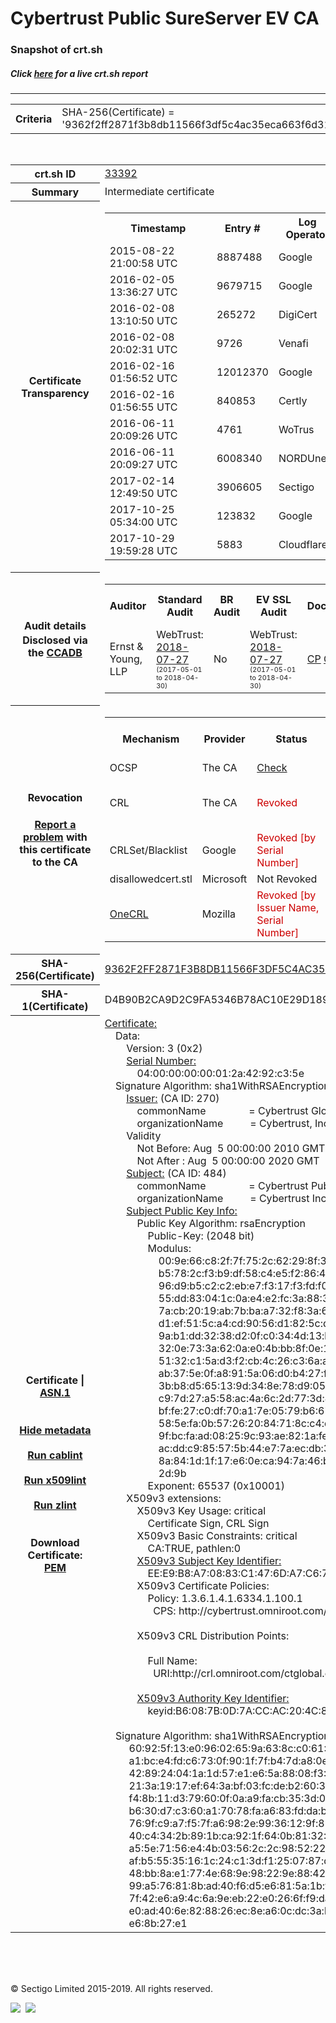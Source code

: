 # Cybertrust Public SureServer EV CA
### Snapshot of crt.sh
##### Click [here](https://crt.sh/?q=9362F2FF2871F3B8DB11566F3DF5C4AC35ECA663F6D312B1A61AA0482F9CB6D2) for a live crt.sh report

---
<!DOCTYPE HTML PUBLIC "-//W3C//DTD HTML 4.0 Transitional//EN">
<HTML>

<BODY>

<TABLE>
  <TR>
    <TH class="outer">Criteria</TH>
    <TD class="outer">SHA-256(Certificate) = '9362f2ff2871f3b8db11566f3df5c4ac35eca663f6d312b1a61aa0482f9cb6d2'</TD>
  </TR>
</TABLE>
<BR>
<TABLE>
  <TR>
    <TH class="outer">crt.sh ID</TH>
    <TD class="outer"><A href="?id=33392">33392</A></TD>
  </TR>
  <TR>
    <TH class="outer">Summary</TH>
    <TD class="outer">Intermediate certificate</TD>
  </TR>
  <TR>
    <TH class="outer">Certificate<BR>Transparency</TH>
    <TD class="outer">
<TABLE class="options" style="margin-left:0px">
  <TR>
    <TH>Timestamp</TH>
    <TH>Entry #</TH>
    <TH>Log Operator</TH>
    <TH>Log URL</TH>
  </TR>
  <TR>
    <TD>2015-08-22&nbsp; <FONT class="small">21:00:58 UTC</FONT></TD>
    <TD>8887488</TD>
    <TD>Google</TD>
    <TD>https://ct.googleapis.com/pilot</TD>
  </TR>
  <TR>
    <TD>2016-02-05&nbsp; <FONT class="small">13:36:27 UTC</FONT></TD>
    <TD>9679715</TD>
    <TD>Google</TD>
    <TD>https://ct.googleapis.com/rocketeer</TD>
  </TR>
  <TR>
    <TD>2016-02-08&nbsp; <FONT class="small">13:10:50 UTC</FONT></TD>
    <TD>265272</TD>
    <TD>DigiCert</TD>
    <TD>https://ct1.digicert-ct.com/log</TD>
  </TR>
  <TR>
    <TD>2016-02-08&nbsp; <FONT class="small">20:02:31 UTC</FONT></TD>
    <TD>9726</TD>
    <TD>Venafi</TD>
    <TD>https://ctlog.api.venafi.com</TD>
  </TR>
  <TR>
    <TD>2016-02-16&nbsp; <FONT class="small">01:56:52 UTC</FONT></TD>
    <TD>12012370</TD>
    <TD>Google</TD>
    <TD>https://ct.googleapis.com/aviator</TD>
  </TR>
  <TR>
    <TD>2016-02-16&nbsp; <FONT class="small">01:56:55 UTC</FONT></TD>
    <TD>840853</TD>
    <TD>Certly</TD>
    <TD>https://log.certly.io</TD>
  </TR>
  <TR>
    <TD>2016-06-11&nbsp; <FONT class="small">20:09:26 UTC</FONT></TD>
    <TD>4761</TD>
    <TD>WoTrus</TD>
    <TD>https://ctlog.wosign.com</TD>
  </TR>
  <TR>
    <TD>2016-06-11&nbsp; <FONT class="small">20:09:27 UTC</FONT></TD>
    <TD>6008340</TD>
    <TD>NORDUnet</TD>
    <TD>https://plausible.ct.nordu.net</TD>
  </TR>
  <TR>
    <TD>2017-02-14&nbsp; <FONT class="small">12:49:50 UTC</FONT></TD>
    <TD>3906605</TD>
    <TD>Sectigo</TD>
    <TD>https://dodo.ct.comodo.com</TD>
  </TR>
  <TR>
    <TD>2017-10-25&nbsp; <FONT class="small">05:34:00 UTC</FONT></TD>
    <TD>123832</TD>
    <TD>Google</TD>
    <TD>https://ct.googleapis.com/logs/argon2020</TD>
  </TR>
  <TR>
    <TD>2017-10-29&nbsp; <FONT class="small">19:59:28 UTC</FONT></TD>
    <TD>5883</TD>
    <TD>Cloudflare</TD>
    <TD>https://ct.cloudflare.com/logs/nimbus2020</TD>
  </TR>
</TABLE>
    </TD>
  </TR>
  <TR>
    <TH class="outer">Audit details<BR>
      <DIV class="small" style="padding-top:3px">Disclosed via the
        <A href="//ccadb-public.secure.force.com/mozilla/PublicAllIntermediateCerts" target="_blank">CCADB</A></DIV>
    </TH>
    <TD class="outer">
<TABLE class="options" style="margin-left:0px">
  <TR>
    <TH>Auditor</TH>
    <TH>Standard Audit</TH>
    <TH>BR Audit</TH>
    <TH>EV SSL Audit</TH>
    <TH>Documents</TH>
    <TH>CCADB</TH>
    <TH>Root Owner / Certificate</TH>
  </TR>
  <TR>
    <TD style="vertical-align:middle">Ernst & Young, LLP</TD>
    <TD>WebTrust:
      <A href="https://bug1479561.bmoattachments.org/attachment.cgi?id=8996060" target="_blank">2018-07-27</A>
      <BR><FONT style="font-size:8pt">(2017-05-01 to 2018-04-30)</FONT></TD>
    <TD>No    <TD>WebTrust:
      <A href="https://bug1479561.bmoattachments.org/attachment.cgi?id=8996061" target="_blank">2018-07-27</A>
      <BR><FONT style="font-size:8pt">(2017-05-01 to 2018-04-30)</FONT></TD>
    <TD>
      <A href="https://secure.omniroot.com/repository/" target="blank">CP</A>
      <A href="https://secure.omniroot.com/repository/" target="blank">CPS</A>
    </TD>
    <TD><A href="//ccadb.force.com/001o000000cdccbAAA" target="_blank">001o000000cdccbAAA</A></TD>
    <TD><A href="/?id=60565">DigiCert</A></TD>
  </TR>
</TABLE>
    </TD>
  </TR>
  <TR>
    <TH class="outer">Revocation<BR><BR>
      <DIV class="small" style="padding-top:3px"><A href="?id=33392&opt=problemreporting">Report a problem</A> with<BR>this certificate to the CA</DIV></TH>
    <TD class="outer">
      <TABLE class="options" style="margin-left:0px">
        <TR>
          <TH>Mechanism</TH>
          <TH>Provider</TH>
          <TH>Status</TH>
          <TH>Revocation Date</TH>
          <TH>Last Observed in CRL</TH>
          <TH>Last Checked <SPAN style="color:#CC0000;vertical-align:middle;font-size:70%;font-weight:normal">(Error)</SPAN></TH>
        </TR>
        <TR>
          <TD>OCSP</TD>
          <TD>The CA</TD>
          <TD><A href="?id=33392&opt=ocsp">Check</A></TD>
          <TD><SPAN style="color:#888888">?</SPAN></TD>
          <TD><SPAN style="color:#888888">n/a</SPAN></TD>
          <TD><SPAN style="color:#888888">?</SPAN></TD>
        </TR>
        <TR>
          <TD>CRL</TD>
          <TD>The CA</TD>
          <TD><SPAN style="color:#CC0000">Revoked</SPAN></TD><TD>2018-05-01&nbsp; <FONT class="small">16:28:28 UTC</FONT></TD><TD>2019-12-03&nbsp; <FONT class="small">12:40:46 UTC</FONT></TD><TD>2019-12-04&nbsp; <FONT class="small">17:06:55 UTC</FONT></TD>
        </TR>
        <TR>
          <TD>CRLSet/Blacklist</TD>
          <TD>Google</TD>
          <TD><SPAN style="color:#CC0000">Revoked [by Serial Number]</SPAN></TD>
          <TD><SPAN style="color:#888888">n/a</SPAN></TD>
          <TD><SPAN style="color:#888888">n/a</SPAN></TD>
          <TD><SPAN style="color:#888888">n/a</SPAN></TD>
        </TR>
        <TR>
          <TD>disallowedcert.stl</TD>
          <TD>Microsoft</TD>
          <TD>Not Revoked</TD>
          <TD><SPAN style="color:#888888">n/a</SPAN></TD>
          <TD><SPAN style="color:#888888">n/a</SPAN></TD>
          <TD><SPAN style="color:#888888">n/a</SPAN></TD>
        </TR>
        <TR>
          <TD><A href="/mozilla-onecrl" target="_blank">OneCRL</A></TD>
          <TD>Mozilla</TD>
          <TD><SPAN style="color:#CC0000">Revoked [by Issuer Name, Serial Number]</SPAN></TD><TD>2018-05-30&nbsp; <FONT class="small">12:35:03 UTC</FONT></TD>
          <TD><SPAN style="color:#888888">n/a</SPAN></TD>
          <TD><SPAN style="color:#888888">n/a</SPAN></TD>
        </TR>
      </TABLE>
    </TD>
  </TR>
  <TR>
    <TH class="outer">SHA-256(Certificate)</TH>
    <TD class="outer"><A href="//censys.io/certificates/9362f2ff2871f3b8db11566f3df5c4ac35eca663f6d312b1a61aa0482f9cb6d2">9362F2FF2871F3B8DB11566F3DF5C4AC35ECA663F6D312B1A61AA0482F9CB6D2</A></TD>
  </TR>
  <TR>
    <TH class="outer">SHA-1(Certificate)</TH>
    <TD class="outer">D4B90B2CA9D2C9FA5346B78AC10E29D189E6F978</TD>
  </TR>
  <TR>
    <TH class="outer">Certificate | <A href="?asn1=33392">ASN.1</A>
      <SPAN class="small"><BR>
      <BR><BR><A href="?id=33392&opt=nometadata">Hide metadata</A>
      <BR><BR><A href="?id=33392&opt=cablint">Run cablint</A>
      <BR><BR><A href="?id=33392&opt=x509lint">Run x509lint</A>
      <BR><BR><A href="?id=33392&opt=zlint">Run zlint</A>
      <BR><BR><BR>Download Certificate: <A href="?d=33392">PEM</A>
      </SPAN>
    </TH>
    <TD class="text"><A href="?d=33392">Certificate:</A><BR>&nbsp;&nbsp;&nbsp;&nbsp;Data:<BR>&nbsp;&nbsp;&nbsp;&nbsp;&nbsp;&nbsp;&nbsp;&nbsp;Version:&nbsp;3&nbsp;(0x2)<BR>&nbsp;&nbsp;&nbsp;&nbsp;&nbsp;&nbsp;&nbsp;&nbsp;<A href="?serial=0400000000012a4292c35e">Serial&nbsp;Number:</A><BR>&nbsp;&nbsp;&nbsp;&nbsp;&nbsp;&nbsp;&nbsp;&nbsp;&nbsp;&nbsp;&nbsp;&nbsp;04:00:00:00:00:01:2a:42:92:c3:5e<BR>&nbsp;&nbsp;&nbsp;&nbsp;Signature&nbsp;Algorithm:&nbsp;sha1WithRSAEncryption<BR>&nbsp;&nbsp;&nbsp;&nbsp;&nbsp;&nbsp;&nbsp;&nbsp;<A href="?caid=270">Issuer:</A> <SPAN class="small">(CA ID: 270)</SPAN><BR>&nbsp;&nbsp;&nbsp;&nbsp;&nbsp;&nbsp;&nbsp;&nbsp;&nbsp;&nbsp;&nbsp;&nbsp;commonName&nbsp;&nbsp;&nbsp;&nbsp;&nbsp;&nbsp;&nbsp;&nbsp;&nbsp;&nbsp;&nbsp;&nbsp;&nbsp;&nbsp;&nbsp;&nbsp;=&nbsp;Cybertrust&nbsp;Global&nbsp;Root<BR>&nbsp;&nbsp;&nbsp;&nbsp;&nbsp;&nbsp;&nbsp;&nbsp;&nbsp;&nbsp;&nbsp;&nbsp;organizationName&nbsp;&nbsp;&nbsp;&nbsp;&nbsp;&nbsp;&nbsp;&nbsp;&nbsp;&nbsp;=&nbsp;Cybertrust,&nbsp;Inc<BR>&nbsp;&nbsp;&nbsp;&nbsp;&nbsp;&nbsp;&nbsp;&nbsp;Validity<BR>&nbsp;&nbsp;&nbsp;&nbsp;&nbsp;&nbsp;&nbsp;&nbsp;&nbsp;&nbsp;&nbsp;&nbsp;Not&nbsp;Before:&nbsp;Aug&nbsp;&nbsp;5&nbsp;00:00:00&nbsp;2010&nbsp;GMT<BR>&nbsp;&nbsp;&nbsp;&nbsp;&nbsp;&nbsp;&nbsp;&nbsp;&nbsp;&nbsp;&nbsp;&nbsp;Not&nbsp;After&nbsp;:&nbsp;Aug&nbsp;&nbsp;5&nbsp;00:00:00&nbsp;2020&nbsp;GMT<BR>&nbsp;&nbsp;&nbsp;&nbsp;&nbsp;&nbsp;&nbsp;&nbsp;<A href="?caid=484">Subject:</A> <SPAN class="small">(CA ID: 484)</SPAN><BR>&nbsp;&nbsp;&nbsp;&nbsp;&nbsp;&nbsp;&nbsp;&nbsp;&nbsp;&nbsp;&nbsp;&nbsp;commonName&nbsp;&nbsp;&nbsp;&nbsp;&nbsp;&nbsp;&nbsp;&nbsp;&nbsp;&nbsp;&nbsp;&nbsp;&nbsp;&nbsp;&nbsp;&nbsp;=&nbsp;Cybertrust&nbsp;Public&nbsp;SureServer&nbsp;EV&nbsp;CA<BR>&nbsp;&nbsp;&nbsp;&nbsp;&nbsp;&nbsp;&nbsp;&nbsp;&nbsp;&nbsp;&nbsp;&nbsp;organizationName&nbsp;&nbsp;&nbsp;&nbsp;&nbsp;&nbsp;&nbsp;&nbsp;&nbsp;&nbsp;=&nbsp;Cybertrust&nbsp;Inc<BR>&nbsp;&nbsp;&nbsp;&nbsp;&nbsp;&nbsp;&nbsp;&nbsp;<A href="?spkisha256=09451613534eb3495e503782f9c3951e57785f9bd95bd4756f594426e40fbdff">Subject&nbsp;Public&nbsp;Key&nbsp;Info:</A><BR>&nbsp;&nbsp;&nbsp;&nbsp;&nbsp;&nbsp;&nbsp;&nbsp;&nbsp;&nbsp;&nbsp;&nbsp;Public&nbsp;Key&nbsp;Algorithm:&nbsp;rsaEncryption<BR>&nbsp;&nbsp;&nbsp;&nbsp;&nbsp;&nbsp;&nbsp;&nbsp;&nbsp;&nbsp;&nbsp;&nbsp;&nbsp;&nbsp;&nbsp;&nbsp;Public-Key:&nbsp;(2048&nbsp;bit)<BR>&nbsp;&nbsp;&nbsp;&nbsp;&nbsp;&nbsp;&nbsp;&nbsp;&nbsp;&nbsp;&nbsp;&nbsp;&nbsp;&nbsp;&nbsp;&nbsp;Modulus:<BR>&nbsp;&nbsp;&nbsp;&nbsp;&nbsp;&nbsp;&nbsp;&nbsp;&nbsp;&nbsp;&nbsp;&nbsp;&nbsp;&nbsp;&nbsp;&nbsp;&nbsp;&nbsp;&nbsp;&nbsp;00:9e:66:c8:2f:7f:75:2c:62:29:8f:36:50:84:4b:<BR>&nbsp;&nbsp;&nbsp;&nbsp;&nbsp;&nbsp;&nbsp;&nbsp;&nbsp;&nbsp;&nbsp;&nbsp;&nbsp;&nbsp;&nbsp;&nbsp;&nbsp;&nbsp;&nbsp;&nbsp;b5:78:2c:f3:b9:df:58:c4:e5:f2:86:49:9e:49:cb:<BR>&nbsp;&nbsp;&nbsp;&nbsp;&nbsp;&nbsp;&nbsp;&nbsp;&nbsp;&nbsp;&nbsp;&nbsp;&nbsp;&nbsp;&nbsp;&nbsp;&nbsp;&nbsp;&nbsp;&nbsp;96:d9:b5:c2:c2:eb:e7:f3:17:f3:fd:f0:23:8f:20:<BR>&nbsp;&nbsp;&nbsp;&nbsp;&nbsp;&nbsp;&nbsp;&nbsp;&nbsp;&nbsp;&nbsp;&nbsp;&nbsp;&nbsp;&nbsp;&nbsp;&nbsp;&nbsp;&nbsp;&nbsp;55:dd:83:04:1c:0a:e4:e2:fc:3a:88:35:0e:fb:bf:<BR>&nbsp;&nbsp;&nbsp;&nbsp;&nbsp;&nbsp;&nbsp;&nbsp;&nbsp;&nbsp;&nbsp;&nbsp;&nbsp;&nbsp;&nbsp;&nbsp;&nbsp;&nbsp;&nbsp;&nbsp;7a:cb:20:19:ab:7b:ba:a7:32:f8:3a:62:b9:08:d2:<BR>&nbsp;&nbsp;&nbsp;&nbsp;&nbsp;&nbsp;&nbsp;&nbsp;&nbsp;&nbsp;&nbsp;&nbsp;&nbsp;&nbsp;&nbsp;&nbsp;&nbsp;&nbsp;&nbsp;&nbsp;d1:ef:51:5c:a4:cd:90:56:d1:82:5c:d2:90:f2:e8:<BR>&nbsp;&nbsp;&nbsp;&nbsp;&nbsp;&nbsp;&nbsp;&nbsp;&nbsp;&nbsp;&nbsp;&nbsp;&nbsp;&nbsp;&nbsp;&nbsp;&nbsp;&nbsp;&nbsp;&nbsp;9a:b1:dd:32:38:d2:0f:c0:34:4d:13:bd:bf:26:25:<BR>&nbsp;&nbsp;&nbsp;&nbsp;&nbsp;&nbsp;&nbsp;&nbsp;&nbsp;&nbsp;&nbsp;&nbsp;&nbsp;&nbsp;&nbsp;&nbsp;&nbsp;&nbsp;&nbsp;&nbsp;32:0e:73:3a:62:0a:e0:4b:bb:8f:0e:1b:cd:64:1f:<BR>&nbsp;&nbsp;&nbsp;&nbsp;&nbsp;&nbsp;&nbsp;&nbsp;&nbsp;&nbsp;&nbsp;&nbsp;&nbsp;&nbsp;&nbsp;&nbsp;&nbsp;&nbsp;&nbsp;&nbsp;51:32:c1:5a:d3:f2:cb:4c:26:c3:6a:ad:0e:7c:34:<BR>&nbsp;&nbsp;&nbsp;&nbsp;&nbsp;&nbsp;&nbsp;&nbsp;&nbsp;&nbsp;&nbsp;&nbsp;&nbsp;&nbsp;&nbsp;&nbsp;&nbsp;&nbsp;&nbsp;&nbsp;ab:37:5e:0f:a8:91:5a:06:d0:b4:27:fd:60:1e:e2:<BR>&nbsp;&nbsp;&nbsp;&nbsp;&nbsp;&nbsp;&nbsp;&nbsp;&nbsp;&nbsp;&nbsp;&nbsp;&nbsp;&nbsp;&nbsp;&nbsp;&nbsp;&nbsp;&nbsp;&nbsp;3b:b8:d5:65:13:9d:34:8e:78:d9:05:10:b6:2c:b6:<BR>&nbsp;&nbsp;&nbsp;&nbsp;&nbsp;&nbsp;&nbsp;&nbsp;&nbsp;&nbsp;&nbsp;&nbsp;&nbsp;&nbsp;&nbsp;&nbsp;&nbsp;&nbsp;&nbsp;&nbsp;c9:7d:27:a5:58:ac:4a:6c:2d:77:3d:42:6d:c5:58:<BR>&nbsp;&nbsp;&nbsp;&nbsp;&nbsp;&nbsp;&nbsp;&nbsp;&nbsp;&nbsp;&nbsp;&nbsp;&nbsp;&nbsp;&nbsp;&nbsp;&nbsp;&nbsp;&nbsp;&nbsp;bf:fe:27:c0:df:70:a1:7e:05:79:b6:67:b9:54:a5:<BR>&nbsp;&nbsp;&nbsp;&nbsp;&nbsp;&nbsp;&nbsp;&nbsp;&nbsp;&nbsp;&nbsp;&nbsp;&nbsp;&nbsp;&nbsp;&nbsp;&nbsp;&nbsp;&nbsp;&nbsp;58:5e:fa:0b:57:26:20:84:71:8c:c4:d9:03:d8:e0:<BR>&nbsp;&nbsp;&nbsp;&nbsp;&nbsp;&nbsp;&nbsp;&nbsp;&nbsp;&nbsp;&nbsp;&nbsp;&nbsp;&nbsp;&nbsp;&nbsp;&nbsp;&nbsp;&nbsp;&nbsp;9f:bc:fa:ad:08:25:9c:93:ae:82:1a:fe:17:31:43:<BR>&nbsp;&nbsp;&nbsp;&nbsp;&nbsp;&nbsp;&nbsp;&nbsp;&nbsp;&nbsp;&nbsp;&nbsp;&nbsp;&nbsp;&nbsp;&nbsp;&nbsp;&nbsp;&nbsp;&nbsp;ac:dd:c9:85:57:5b:44:e7:7a:ec:db:37:dc:d5:3e:<BR>&nbsp;&nbsp;&nbsp;&nbsp;&nbsp;&nbsp;&nbsp;&nbsp;&nbsp;&nbsp;&nbsp;&nbsp;&nbsp;&nbsp;&nbsp;&nbsp;&nbsp;&nbsp;&nbsp;&nbsp;8a:84:1d:1f:17:e6:0e:ca:94:7a:46:b5:fa:47:ea:<BR>&nbsp;&nbsp;&nbsp;&nbsp;&nbsp;&nbsp;&nbsp;&nbsp;&nbsp;&nbsp;&nbsp;&nbsp;&nbsp;&nbsp;&nbsp;&nbsp;&nbsp;&nbsp;&nbsp;&nbsp;2d:9b<BR>&nbsp;&nbsp;&nbsp;&nbsp;&nbsp;&nbsp;&nbsp;&nbsp;&nbsp;&nbsp;&nbsp;&nbsp;&nbsp;&nbsp;&nbsp;&nbsp;Exponent:&nbsp;65537&nbsp;(0x10001)<BR>&nbsp;&nbsp;&nbsp;&nbsp;&nbsp;&nbsp;&nbsp;&nbsp;X509v3&nbsp;extensions:<BR>&nbsp;&nbsp;&nbsp;&nbsp;&nbsp;&nbsp;&nbsp;&nbsp;&nbsp;&nbsp;&nbsp;&nbsp;X509v3&nbsp;Key&nbsp;Usage:&nbsp;critical<BR>&nbsp;&nbsp;&nbsp;&nbsp;&nbsp;&nbsp;&nbsp;&nbsp;&nbsp;&nbsp;&nbsp;&nbsp;&nbsp;&nbsp;&nbsp;&nbsp;Certificate&nbsp;Sign,&nbsp;CRL&nbsp;Sign<BR>&nbsp;&nbsp;&nbsp;&nbsp;&nbsp;&nbsp;&nbsp;&nbsp;&nbsp;&nbsp;&nbsp;&nbsp;X509v3&nbsp;Basic&nbsp;Constraints:&nbsp;critical<BR>&nbsp;&nbsp;&nbsp;&nbsp;&nbsp;&nbsp;&nbsp;&nbsp;&nbsp;&nbsp;&nbsp;&nbsp;&nbsp;&nbsp;&nbsp;&nbsp;CA:TRUE,&nbsp;pathlen:0<BR>&nbsp;&nbsp;&nbsp;&nbsp;&nbsp;&nbsp;&nbsp;&nbsp;&nbsp;&nbsp;&nbsp;&nbsp;<A href="?ski=eee9b8a70883c1476da7c67e1edf30c04387dc24">X509v3&nbsp;Subject&nbsp;Key&nbsp;Identifier:</A><BR>&nbsp;&nbsp;&nbsp;&nbsp;&nbsp;&nbsp;&nbsp;&nbsp;&nbsp;&nbsp;&nbsp;&nbsp;&nbsp;&nbsp;&nbsp;&nbsp;EE:E9:B8:A7:08:83:C1:47:6D:A7:C6:7E:1E:DF:30:C0:43:87:DC:24<BR>&nbsp;&nbsp;&nbsp;&nbsp;&nbsp;&nbsp;&nbsp;&nbsp;&nbsp;&nbsp;&nbsp;&nbsp;X509v3&nbsp;Certificate&nbsp;Policies:&nbsp;<BR>&nbsp;&nbsp;&nbsp;&nbsp;&nbsp;&nbsp;&nbsp;&nbsp;&nbsp;&nbsp;&nbsp;&nbsp;&nbsp;&nbsp;&nbsp;&nbsp;Policy:&nbsp;1.3.6.1.4.1.6334.1.100.1<BR>&nbsp;&nbsp;&nbsp;&nbsp;&nbsp;&nbsp;&nbsp;&nbsp;&nbsp;&nbsp;&nbsp;&nbsp;&nbsp;&nbsp;&nbsp;&nbsp;&nbsp;&nbsp;CPS:&nbsp;http://cybertrust.omniroot.com/repository<BR><BR>&nbsp;&nbsp;&nbsp;&nbsp;&nbsp;&nbsp;&nbsp;&nbsp;&nbsp;&nbsp;&nbsp;&nbsp;X509v3&nbsp;CRL&nbsp;Distribution&nbsp;Points:&nbsp;<BR><BR>&nbsp;&nbsp;&nbsp;&nbsp;&nbsp;&nbsp;&nbsp;&nbsp;&nbsp;&nbsp;&nbsp;&nbsp;&nbsp;&nbsp;&nbsp;&nbsp;Full&nbsp;Name:<BR>&nbsp;&nbsp;&nbsp;&nbsp;&nbsp;&nbsp;&nbsp;&nbsp;&nbsp;&nbsp;&nbsp;&nbsp;&nbsp;&nbsp;&nbsp;&nbsp;&nbsp;&nbsp;URI:http://crl.omniroot.com/ctglobal.crl<BR><BR>&nbsp;&nbsp;&nbsp;&nbsp;&nbsp;&nbsp;&nbsp;&nbsp;&nbsp;&nbsp;&nbsp;&nbsp;<A href="?ski=b6087b0d7accac204c8656325ecfab6e852d7057">X509v3&nbsp;Authority&nbsp;Key&nbsp;Identifier:</A><BR>&nbsp;&nbsp;&nbsp;&nbsp;&nbsp;&nbsp;&nbsp;&nbsp;&nbsp;&nbsp;&nbsp;&nbsp;&nbsp;&nbsp;&nbsp;&nbsp;keyid:B6:08:7B:0D:7A:CC:AC:20:4C:86:56:32:5E:CF:AB:6E:85:2D:70:57<BR><BR>&nbsp;&nbsp;&nbsp;&nbsp;Signature&nbsp;Algorithm:&nbsp;sha1WithRSAEncryption<BR>&nbsp;&nbsp;&nbsp;&nbsp;&nbsp;&nbsp;&nbsp;&nbsp;&nbsp;60:92:5f:13:e0:96:02:65:9a:63:8c:c0:61:38:e8:a2:f3:ab:<BR>&nbsp;&nbsp;&nbsp;&nbsp;&nbsp;&nbsp;&nbsp;&nbsp;&nbsp;a1:bc:e4:fd:c6:73:0f:90:1f:7f:b4:7d:a8:0e:bf:57:26:c6:<BR>&nbsp;&nbsp;&nbsp;&nbsp;&nbsp;&nbsp;&nbsp;&nbsp;&nbsp;42:89:24:04:1a:1d:57:e1:e6:5a:88:08:f3:9e:1b:f4:f7:30:<BR>&nbsp;&nbsp;&nbsp;&nbsp;&nbsp;&nbsp;&nbsp;&nbsp;&nbsp;21:3a:19:17:ef:64:3a:bf:03:fc:de:b2:60:39:62:0f:60:03:<BR>&nbsp;&nbsp;&nbsp;&nbsp;&nbsp;&nbsp;&nbsp;&nbsp;&nbsp;f4:8b:11:d3:79:60:0f:0a:a9:fa:cb:35:3d:02:2e:08:53:cf:<BR>&nbsp;&nbsp;&nbsp;&nbsp;&nbsp;&nbsp;&nbsp;&nbsp;&nbsp;b6:30:d7:c3:60:a1:70:78:fa:a6:83:fd:da:b9:44:99:ca:c8:<BR>&nbsp;&nbsp;&nbsp;&nbsp;&nbsp;&nbsp;&nbsp;&nbsp;&nbsp;76:9f:c9:a7:f5:7f:a6:98:2e:99:36:12:9f:88:97:bb:d3:07:<BR>&nbsp;&nbsp;&nbsp;&nbsp;&nbsp;&nbsp;&nbsp;&nbsp;&nbsp;40:c4:34:2b:89:1b:ca:92:1f:64:0b:81:32:9d:62:d1:2c:01:<BR>&nbsp;&nbsp;&nbsp;&nbsp;&nbsp;&nbsp;&nbsp;&nbsp;&nbsp;a5:5e:71:56:e4:4b:03:56:2c:2c:98:52:22:6b:1a:44:df:36:<BR>&nbsp;&nbsp;&nbsp;&nbsp;&nbsp;&nbsp;&nbsp;&nbsp;&nbsp;af:b5:55:35:16:1c:24:c1:3d:f1:25:07:87:d4:d5:c1:62:7a:<BR>&nbsp;&nbsp;&nbsp;&nbsp;&nbsp;&nbsp;&nbsp;&nbsp;&nbsp;48:bb:8a:e1:77:4e:68:9e:98:22:9e:88:42:56:ff:dd:c8:fe:<BR>&nbsp;&nbsp;&nbsp;&nbsp;&nbsp;&nbsp;&nbsp;&nbsp;&nbsp;99:a5:76:81:8b:ad:40:f6:d5:e6:81:5a:1b:f0:b9:72:1c:5a:<BR>&nbsp;&nbsp;&nbsp;&nbsp;&nbsp;&nbsp;&nbsp;&nbsp;&nbsp;7f:42:e6:a9:4c:6a:9e:eb:22:e0:26:6f:f9:da:6f:d5:2a:12:<BR>&nbsp;&nbsp;&nbsp;&nbsp;&nbsp;&nbsp;&nbsp;&nbsp;&nbsp;e0:ad:40:6e:82:88:26:ec:8e:a6:0c:dc:3a:b7:81:0e:68:0d:<BR>&nbsp;&nbsp;&nbsp;&nbsp;&nbsp;&nbsp;&nbsp;&nbsp;&nbsp;e6:8b:27:e1<BR>    </TD>
  </TR>
</TABLE>

  <BR><BR><BR>

  <P class="copyright">&copy; Sectigo Limited 2015-2019. All rights reserved.</P>
  <DIV>
    <A href="https://sectigo.com/"><IMG src="/sectigo_s.png"></A>
    &nbsp;<A href="https://github.com/crtsh"><IMG src="/GitHub-Mark-32px.png"></A>
  </DIV>
</BODY>
</HTML>

